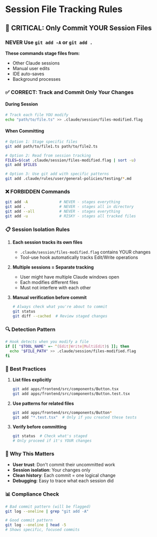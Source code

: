 # Session File Tracking Rules

## 🚨 CRITICAL: Only Commit YOUR Session Files

### NEVER Use `git add -A` or `git add .`
**These commands stage files from:**
- Other Claude sessions
- Manual user edits
- IDE auto-saves
- Background processes

### ✅ CORRECT: Track and Commit Only Your Changes

#### During Session
```bash
# Track each file YOU modify
echo "path/to/file.ts" >> .claude/session/files-modified.flag
```

#### When Committing
```bash
# Option 1: Stage specific files
git add path/to/file1.ts path/to/file2.ts

# Option 2: Read from session tracking
FILES=$(cat .claude/session/files-modified.flag | sort -u)
git add $FILES

# Option 3: Use git add with specific patterns
git add .claude/rules/user/general-policies/testing/*.md
```

### ❌ FORBIDDEN Commands
```bash
git add -A              # NEVER - stages everything
git add .               # NEVER - stages all in directory
git add --all           # NEVER - stages everything
git add -u              # RISKY - stages all tracked files
```

### 📋 Session Isolation Rules

1. **Each session tracks its own files**
   - `.claude/session/files-modified.flag` contains YOUR changes
   - Tool-use hook automatically tracks Edit/Write operations

2. **Multiple sessions = Separate tracking**
   - User might have multiple Claude windows open
   - Each modifies different files
   - Must not interfere with each other

3. **Manual verification before commit**
   ```bash
   # Always check what you're about to commit
   git status
   git diff --cached  # Review staged changes
   ```

### 🔍 Detection Pattern
```bash
# Hook detects when you modify a file
if [[ "$TOOL_NAME" =~ ^(Edit|Write|MultiEdit)$ ]]; then
  echo "$FILE_PATH" >> .claude/session/files-modified.flag
fi
```

### 🎯 Best Practices

1. **List files explicitly**
   ```bash
   git add apps/frontend/src/components/Button.tsx
   git add apps/frontend/src/components/Button.test.tsx
   ```

2. **Use patterns for related files**
   ```bash
   git add apps/frontend/src/components/Button*
   git add "*.test.tsx"  # Only if you created these tests
   ```

3. **Verify before committing**
   ```bash
   git status  # Check what's staged
   # Only proceed if it's YOUR changes
   ```

### 🚫 Why This Matters

- **User trust**: Don't commit their uncommitted work
- **Session isolation**: Your changes only
- **Clean history**: Each commit = one logical change
- **Debugging**: Easy to trace what each session did

### 📊 Compliance Check
```bash
# Bad commit pattern (will be flagged)
git log --oneline | grep "git add -A"

# Good commit pattern
git log --oneline | head -5
# Shows specific, focused commits
```